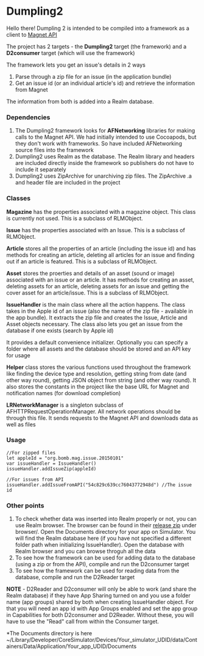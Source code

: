 # Dumpling2

Hello there! Dumpling 2 is intended to be compiled into a framework as a client to [Magnet API](https://github.com/29thStPublishing/Magnet-API)

The project has 2 targets - the **Dumpling2** target (the framework) and a **D2consumer** target (which will use the framework)

The framework lets you get an issue's details in 2 ways
1. Parse through a zip file for an issue (in the application bundle)
2. Get an issue id (or an individual article's id) and retrieve the information from Magnet

The information from both is added into a Realm database.

### Dependencies

1. The Dumpling2 framework looks for **AFNetworking** libraries for making calls to the Magnet API. We had initially intended to use Cocoapods, but they don't work with frameworks. So have included AFNetworking source files into the framework
2. Dumpling2 uses Realm as the database. The Realm library and headers are included directly inside the framework so publishers do not have to include it separately
3. Dumpling2 uses ZipArchive for unarchiving zip files. The ZipArchive .a and header file are included in the project


### Classes

**Magazine** has the properties associated with a magazine object. This class is currently not used. This is a subclass of RLMObject.

**Issue** has the properties associated with an Issue. This is a subclass of RLMObject.

**Article** stores all the properties of an article (including the issue id) and has methods for creating an article, deleting all articles for an issue and finding out if an article is featured. This is a subclass of RLMObject.

**Asset** stores the proerties and details of an asset (sound or image) associated with an issue or an article. It has methods for creating an asset, deleting assets for an article, deleting assets for an issue and getting the cover asset for an article/issue. This is a subclass of RLMObject.

**IssueHandler** is the main class where all the action happens. The class takes in the Apple id of an issue (also the name of the zip file - available in the app bundle). It extracts the zip file and creates the Issue, Article and Asset objects necessary. The class also lets you get an issue from the database if one exists (search by Apple id)

It provides a default convenience initializer. Optionally you can specify a folder where all assets and the database should be stored and an API key for usage

**Helper** class stores the various functions used throughout the framework like finding the device type and resolution, getting string from date (and other way round), getting JSON object from string (and other way round). It also stores the constants in the project like the base URL for Magnet and notification names (for download completion)

**LRNetworkManager** is a singleton subclass of AFHTTPRequestOperationManager. All network operations should be through this file. It sends requests to the Magnet API and downloads data as well as files


### Usage

```
//For zipped files
let appleId = "org.bomb.mag.issue.20150101"
var issueHandler = IssueHandler()
issueHandler.addIssueZip(appleId)

//For issues from API
issueHandler.addIssueFromAPI("54c829c639cc76043772948d") //The issue id
```

### Other points

1. To check whether data was inserted into Realm properly or not, you can use Realm browser. The browser can be found in their [release zip](http://static.realm.io/downloads/cocoa/latest) under browser/. Open the Documents directory for your app on Simulator. You will find the Realm database here (if you have not specified a different folder path when initializing IssueHandler). Open the database with Realm browser and you can browse throguh all the data
2. To see how the framework can be used for adding data to the database (using a zip or from the API), compile and run the D2consumer target
3. To see how the framework can be used for reading data from the database, compile and run the D2Reader target

**NOTE** - D2Reader and D2consumer will only be able to work (and share the Realm database) if they have App Sharing turned on and you use a folder name (app groups) shared by both when creating IssueHandler object. For that you will need an app id with App Groups enabled and set the app group in Capabilities for both D2consumer and D2Reader. Without these, you will have to use the "Read" call from within the Consumer target.


*The Documents directory is here ~/Library/Developer/CoreSimulator/Devices/Your_simulator_UDID/data/Containers/Data/Application/Your_app_UDID/Documents